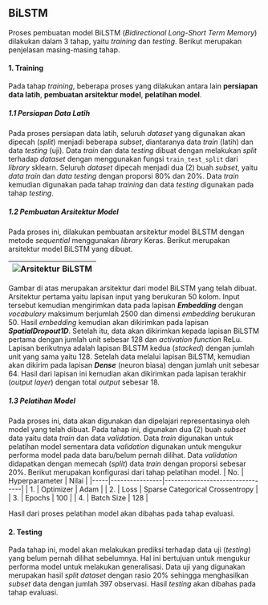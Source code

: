 ## BiLSTM

Proses pembuatan model BiLSTM (*Bidirectional Long-Short Term Memory*) dilakukan dalam 3 tahap, yaitu *training* dan *testing*. Berikut merupakan penjelasan masing-masing tahap.
#### 1. Training
Pada tahap *training*, beberapa proses yang dilakukan antara lain **persiapan data latih**, **pembuatan arsitektur model**, **pelatihan model**.

##### 1.1 Persiapan Data Latih
Pada proses persiapan data latih, seluruh *dataset* yang digunakan akan dipecah (*split*) menjadi beberapa *subset*, diantaranya data *train* (latih) dan data *testing* (uji). Data *train* dan data *testing* dibuat dengan melakukan *split* terhadap *dataset* dengan menggunakan fungsi `train_test_split` dari *library* sklearn. Seluruh *dataset* dipecah menjadi dua (2) buah *subset*, yaitu *data train* dan *data testing* dengan proporsi 80% dan 20%. Data *train* kemudian digunakan pada tahap *training* dan data *testing* digunakan pada tahap *testing*.

##### 1.2 Pembuatan Arsitektur Model
Pada proses ini, dilakukan pembuatan arsitektur model BiLSTM dengan metode *sequential* menggunakan *library* Keras. Berikut merupakan arsitektur model BiLSTM yang dibuat.

| ![Arsitektur BiLSTM](https://raw.githubusercontent.com/DL-Kel2-TemanNgorte/Machine-Learning/main/assets/arsitektur%20BiLSTM.png?token=GHSAT0AAAAAAB3GYHOKZQT5EDLUUQMRZWG4Y5ASHNA) |
|-----------------------------------------------------------------------------------------------------------------------------------------------------------------------------------|

Gambar di atas merupakan arsitektur dari model BiLSTM yang telah dibuat. Arsitektur pertama yaitu lapisan input yang berukuran 50 kolom. Input tersebut kemudian mengirimkan data pada lapisan ***Embedding*** dengan *vocabulary* maksimum berjumlah 2500 dan dimensi *embedding* berukuran 50. Hasil *embedding* kemudian akan dikirimkan pada lapisan ***SpatialDropout1D***. Setelah itu, data akan dikirimkan kepada lapisan BiLSTM pertama dengan jumlah unit sebesar 128 dan *activation function* ReLu. Lapisan berikutnya adalah lapisan BiLSTM kedua (*stacked*) dengan jumlah unit yang sama yaitu 128. Setelah data melalui lapisan BiLSTM, kemudian akan dikirim pada lapisan ***Dense*** (neuron biasa) dengan jumlah unit sebesar 64. Hasil dari lapisan ini kemudian akan dikirimkan pada lapisan terakhir (*output layer*) dengan total *output* sebesar 18.

##### 1.3 Pelatihan Model
Pada proses ini, data akan digunakan dan dipelajari representasinya oleh model yang telah dibuat. Pada tahap ini, digunakan dua (2) buah *subset* data yaitu data *train* dan data *validation*. Data *train* digunakan untuk pelatihan model sementara data *validation* digunakan untuk mengukur performa model pada data baru/belum pernah dilihat. Data *validation* didapatkan dengan memecah (*split*) data *train* dengan proporsi sebesar 20%. Berikut merupakan konfigurasi dari tahap pelatihan model.
| No. | Hyperparameter | Nilai                           |
|-----|----------------|---------------------------------|
| 1.  | Optimizer      | Adam                            |
| 2.  | Loss           | Sparse Categorical Crossentropy |
| 3.  | Epochs         | 100                             |
| 4.  | Batch Size     | 128                             |

Hasil dari proses pelatihan model akan dibahas pada tahap evaluasi.

#### 2. Testing
Pada tahap ini, model akan melakukan prediksi terhadap data uji (*testing*) yang belum pernah dilihat sebelumnya. Hal ini bertujuan untuk mengukur performa model untuk melakukan generalisasi. Data uji yang digunakan merupakan hasil *split* *dataset* dengan rasio 20% sehingga menghasilkan *subset* data dengan jumlah 397 observasi. Hasil *testing* akan dibahas pada tahap evaluasi.
